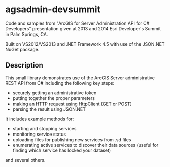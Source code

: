 # agsadmin-devsummit

Code and samples from "ArcGIS for Server Administration API for C# Developers" presentation given at 2013 and 2014 Esri Developer's Summit in Palm Springs, CA.

Built on VS2012/VS2013 and .NET Framework 4.5 with use of the JSON.NET NuGet package.

## Description

This small library demonstrates use of the ArcGIS Server administrative REST API from C# including the following key steps:

* securely getting an administrative token
* putting together the proper parameters
* making an HTTP request using HttpClient (GET or POST)
* parsing the result using JSON.NET

It includes example methods for:
* starting and stopping services
* monitoring service status
* uploading files for publishing new services from .sd files
* enumerating active services to discover their data sources (useful for finding which service has locked your dataset)

and several others.

